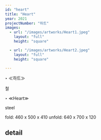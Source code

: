 ```yaml
---
id: "heart"
title: "Heart"
year: 2021
projectNumber: "하트"
images:
  - url: "/images/artworks/Heart1.jpeg"
    layout: "full"
    height: "square"

  - url: "/images/artworks/Heart2.jpeg"
    layout: "full"
    height: "square"
  
---
```


‣ ≪하트≫

철

‣ ≪Heart≫ 

steel

fold: 460 x 500 x 410
unfold: 640 x 700 x 120

## detail


